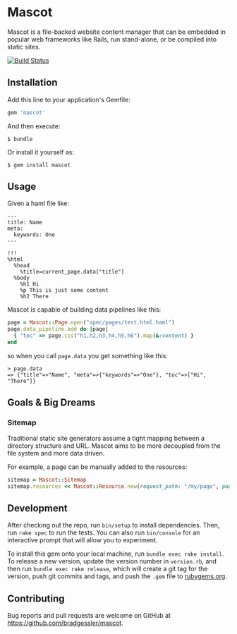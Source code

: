 # Mascot

Mascot is a file-backed website content manager that can be embedded in popular web frameworks like Rails, run stand-alone, or be compiled into static sites.

[![Build Status](https://travis-ci.org/bradgessler/mascot.svg?branch=master)](https://travis-ci.org/bradgessler/mascot)

## Installation

Add this line to your application's Gemfile:

```ruby
gem 'mascot'
```

And then execute:

    $ bundle

Or install it yourself as:

    $ gem install mascot

## Usage

Given a haml file like:

```haml
---
title: Name
meta:
  keywords: One
---

!!!
%html
  %head
    %title=current_page.data["title"]
  %body
    %h1 Hi
    %p This is just some content
    %h2 There
```

Mascot is capable of building data pipelines like this:

```ruby
page = Mascot::Page.open("spec/pages/test.html.haml")
page.data_pipeline.add do |page|
  { "toc" => page.css("h1,h2,h3,h4,h5,h6").map(&:content) }
end
```

so when you call `page.data` you get something like this:

```irb
> page.data
=> {"title"=>"Name", "meta"=>{"keywords"=>"One"}, "toc"=>["Hi", "There"]}
```

## Goals & Big Dreams

### Sitemap

Traditional static site generators assume a tight mapping between a directory structure and URL. Mascot aims to be more decoupled from the file system and more data driven.

For example, a page can be manually added to the resources:

```ruby
sitemap = Mascot::Sitemap
sitemap.resources << Mascot::Resource.new(request_path: "/my/page", page: Mascot::Page.new("./photos.html.erb"))
```

## Development

After checking out the repo, run `bin/setup` to install dependencies. Then, run `rake spec` to run the tests. You can also run `bin/console` for an interactive prompt that will allow you to experiment.

To install this gem onto your local machine, run `bundle exec rake install`. To release a new version, update the version number in `version.rb`, and then run `bundle exec rake release`, which will create a git tag for the version, push git commits and tags, and push the `.gem` file to [rubygems.org](https://rubygems.org).

## Contributing

Bug reports and pull requests are welcome on GitHub at https://github.com/bradgessler/mascot.

